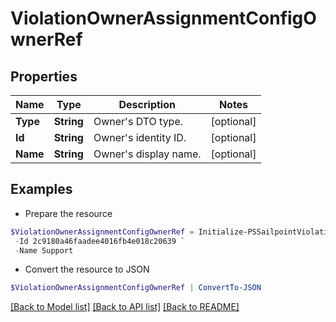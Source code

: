 # ViolationOwnerAssignmentConfigOwnerRef
## Properties

Name | Type | Description | Notes
------------ | ------------- | ------------- | -------------
**Type** | **String** | Owner&#39;s DTO type. | [optional] 
**Id** | **String** | Owner&#39;s identity ID. | [optional] 
**Name** | **String** | Owner&#39;s display name. | [optional] 

## Examples

- Prepare the resource
```powershell
$ViolationOwnerAssignmentConfigOwnerRef = Initialize-PSSailpointViolationOwnerAssignmentConfigOwnerRef  -Type IDENTITY `
 -Id 2c9180a46faadee4016fb4e018c20639 `
 -Name Support
```

- Convert the resource to JSON
```powershell
$ViolationOwnerAssignmentConfigOwnerRef | ConvertTo-JSON
```

[[Back to Model list]](../README.md#documentation-for-models) [[Back to API list]](../README.md#documentation-for-api-endpoints) [[Back to README]](../README.md)

